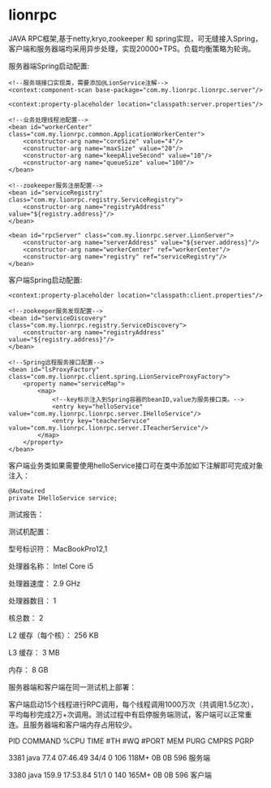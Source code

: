 # lionrpc
JAVA RPC框架,基于netty,kryo,zookeeper 和 spring实现，可无缝接入Spring，客户端和服务器端均采用异步处理，实现20000+TPS。负载均衡策略为轮询。

服务器端Spring启动配置:

    <!--服务端接口实现类，需要添加@LionService注解-->
    <context:component-scan base-package="com.my.lionrpc.lionrpc.server"/>

    <context:property-placeholder location="classpath:server.properties"/>

    <!--业务处理线程池配置-->
    <bean id="workerCenter" class="com.my.lionrpc.common.ApplicationWorkerCenter">
    	<constructor-arg name="coreSize" value="4"/>
    	<constructor-arg name="maxSize" value="20"/>
    	<constructor-arg name="keepAliveSecond" value="10"/>
    	<constructor-arg name="queueSize" value="100"/>
    </bean>

    <!--zookeeper服务注册配置-->
    <bean id="serviceRegistry" class="com.my.lionrpc.registry.ServiceRegistry">
        <constructor-arg name="registryAddress" value="${registry.address}"/>
    </bean>

   <!--服务配置-->
    <bean id="rpcServer" class="com.my.lionrpc.server.LionServer">
        <constructor-arg name="serverAddress" value="${server.address}"/>
        <constructor-arg name="workerCenter" ref="workerCenter"/>
        <constructor-arg name="registry" ref="serviceRegistry"/>
    </bean>


客户端Spring启动配置:

    <context:property-placeholder location="classpath:client.properties"/>

    <!--zookeeper服务发现配置-->
    <bean id="serviceDiscovery" class="com.my.lionrpc.registry.ServiceDiscovery">
        <constructor-arg name="registryAddress" value="${registry.address}"/>
    </bean>

    <!--Spring远程服务接口配置-->
    <bean id="lsProxyFactory" class="com.my.lionrpc.client.spring.LionServiceProxyFactory">
        <property name="serviceMap">
            <map>
                <!--key标示注入到Spring容器的beanID,value为服务接口类。-->
                <entry key="helloService" value="com.my.lionrpc.lionrpc.server.IHelloService"/>
                <entry key="teacherService" value="com.my.lionrpc.lionrpc.server.ITeacherService"/>
            </map>
        </property>
    </bean>

客户端业务类如果需要使用helloService接口可在类中添加如下注解即可完成对象注入：

    @Autowired
	private IHelloService service;


测试报告：

测试机配置：

  型号标识符：	MacBookPro12,1 
  
  处理器名称：	Intel Core i5 
  
  处理器速度：	2.9 GHz
  
  处理器数目：	1
  
  核总数：	2
  
  L2 缓存（每个核）：	256 KB
  
  L3 缓存：	3 MB
  
  内存：	8 GB

服务器端和客户端在同一测试机上部署：

客户端启动15个线程进行RPC调用，每个线程调用1000万次（共调用1.5亿次），平均每秒完成2万+次调用。测试过程中有启停服务端测试，客户端可以正常重连。且服务器端和客户端内存占用较少。

PID   COMMAND      %CPU      TIME     #TH   #WQ  #PORT MEM    PURG   CMPRS  PGRP

3381  java         77.4      07:46.49 34/4  0    106   118M+  0B     0B     596     服务端

3380  java         159.9     17:53.84 51/1  0    140   165M+  0B     0B     596     客户端



